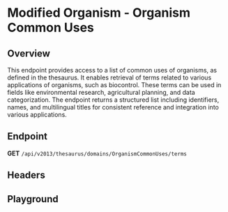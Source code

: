 <script setup>
import "@/style.css"
import SwaggerUI from "@/swagger/view/SwaggerUI.vue"
import swaggerJson from "@/swagger/json/thesaurus/modified-organism/organism-common-uses.json";

const swaggerSpecs = [
  { json:swaggerJson, protected: false },
];
</script>

# Modified Organism - Organism Common Uses

## Overview

This endpoint provides access to a list of common uses of organisms, as defined in the thesaurus. It enables retrieval of terms related to various applications of organisms, such as biocontrol. These terms can be used in fields like environmental research, agricultural planning, and data categorization. The endpoint returns a structured list including identifiers, names, and multilingual titles for consistent reference and integration into various applications.


## Endpoint

**GET** `/api/v2013/thesaurus/domains/OrganismCommonUses/terms`

## Headers
<!--@include: @/../components/common/header/accept.md-->

## Playground

<SwaggerUI :swaggerSpecs="swaggerSpecs" />